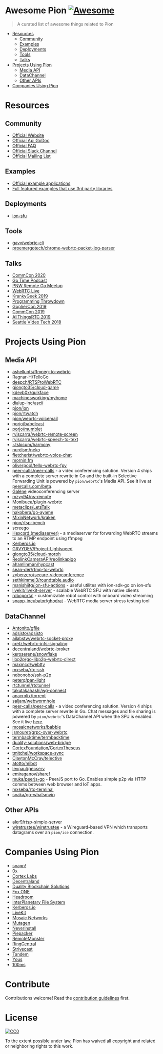 # Awesome Pion [![Awesome](https://awesome.re/badge.svg)](https://awesome.re)

> A curated list of awesome things related to Pion

- [Resources](#resources)
  - [Community](#community)
  - [Examples](#examples)
  - [Deployments](#deployments)
  - [Tools](#tools)
  - [Talks](#talks)
- [Projects Using Pion](#projects-using-pion)
  - [Media API](#media-api)
  - [DataChannel](#datachannel)
  - [Other APIs](#other-apis)
- [Companies Using Pion](#companies-using-pion)


# Resources

## Community

- [Official Website](https://pion.ly)
- [Official Api GoDoc](https://pkg.go.dev/github.com/pion/webrtc/v3)
- [Official FAQ](https://github.com/pion/webrtc/wiki/FAQ)
- [Official Slack Channel](https://invite.slack.golangbridge.org/)
- [Official Mailing List](https://groups.google.com/forum/#!forum/pion)

## Examples

- [Official example applications](https://github.com/pion/webrtc/blob/master/examples/)
- [Full featured examples that use 3rd party libraries](https://github.com/pion/example-webrtc-applications)

## Deployments

- [ion-sfu](https://github.com/snapp-incubator/webrtc-charts/tree/main/charts/ion-sfu)

## Tools

- [gavv/webrtc-cli](https://github.com/gavv/webrtc-cli)
- [proemergotech/chrome-webrtc-packet-log-parser](https://github.com/proemergotech/chrome-webrtc-packet-log-parser)

## Talks
- [CommCon 2020](https://www.youtube.com/watch?v=3fRw4uKakLM)
- [Go Time Podcast](https://changelog.com/gotime/127)
- [PNW Remote Go Meetup](https://www.youtube.com/watch?v=FdgoOrJH8ok&feature=youtu.be&t=989)
- [WebRTC Live](https://vimeo.com/380076363)
- [KrankyGeek 2019](https://www.youtube.com/watch?v=BYtNI4esj1I)
- [Programming Throwdown](https://www.programmingthrowdown.com/2019/10/episode-95-webrtc-with-sean-dubois.html)
- [GopherCon 2019](https://www.youtube.com/watch?v=Syt7TnikBfk)
- [CommCon 2019](https://youtu.be/iEYLvkaNTLc?t=447)
- [AllThingsRTC 2019](https://www.youtube.com/watch?v=THBgcbI--ck)
- [Seattle Video Tech 2018](https://www.youtube.com/watch?v=ezZYd5NsxE4)

# Projects Using Pion

## Media API

- [ashellunts/ffmpeg-to-webrtc](https://github.com/ashellunts/ffmpeg-to-webrtc)
- [Ragnar-H/TelloGo](https://github.com/Ragnar-H/TelloGo)
- [deepch/RTSPtoWebRTC](https://github.com/deepch/RTSPtoWebRTC)
- [giongto35/cloud-game](https://github.com/giongto35/cloud-game)
- [kdevb0x/quikface](https://github.com/kdevb0x/quikface)
- [machinesworking/myhome](https://github.com/machinesworking/myhome)
- [dialup-inc/ascii](https://github.com/dialup-inc/ascii)
- [pion/ion](https://github.com/pion/ion)
- [pion/rtwatch](https://github.com/pion/rtwatch)
- [pion/webrtc-voicemail](https://github.com/pion/webrtc-voicemail)
- [porjo/babelcast](https://github.com/porjo/babelcast)
- [porjo/mumblet](https://github.com/porjo/mumblet)
- [rviscarra/webrtc-remote-screen](https://github.com/rviscarra/webrtc-remote-screen)
- [rviscarra/webrtc-speech-to-text](https://github.com/rviscarra/webrtc-speech-to-text)
- [~tslocum/harmony](https://gitlab.com/tslocum/harmony)
- [nurdism/neko](https://github.com/nurdism/neko)
- [fletcherist/webrtc-voice-chat](https://github.com/fletcherist/webtrc-voice-chat)
- [mornin.fm](https://github.com/fox-one/mornin.fm)
- [oliverpool/tello-webrtc-fpv](https://github.com/oliverpool/tello-webrtc-fpv)
- [peer-calls/peer-calls](https://github.com/peer-calls/peer-calls) - a video conferencing solution. Version 4 ships with a complete server rewrite in Go and the built-in Selective Forwarding Unit is powered by `pion/webrtc`'s Media API. See it live at [peercalls.com/beta](https://peercalls.com/beta).
- [Galène](https://galene.org) videoconferencing server
- [mzyy94/ns-remote](https://github.com/mzyy94/ns-remote)
- [Monibuca/plugin-webrtc](https://github.com/Monibuca/plugin-webrtc)
- [metaclips/LetsTalk](https://github.com/metaclips/LetsTalk)
- [hakobera/go-ayame](https://github.com/hakobera/go-ayame)
- [MixinNetwork/kraken](https://github.com/MixinNetwork/kraken)
- [pion/rtsp-bench](https://github.com/pion/rtsp-bench)
- [screego](https://github.com/screego/server)
- [Hexcord (mediaserver)](https://github.com/grantfayvor/hexcord-mediaserver) - a mediaserver for forwarding WebRTC streams to an RTMP endpoint using ffmpeg
- [Kerberos.io](https://github.com/kerberos-io)
- [GRVYDEV/Project-Lightspeed](https://github.com/GRVYDEV/Project-Lightspeed)
- [giongto35/cloud-morph](https://github.com/giongto35/cloud-morph)
- [ReolinkCameraAPI/reolinkapigo](https://github.com/ReolinkCameraAPI/reolinkapigo)
- [ahamlinman/hypcast](https://github.com/ahamlinman/hypcast)
- [sean-der/rtmp-to-webrtc](https://github.com/sean-der/rtmp-to-webrtc)
- [zyberzero/secure-videoconference](https://github.com/zyberzero/secure-videoconference)
- [sethkimmel3/roundtable.audio](https://github.com/sethkimmel3/roundtable.audio)
- [manishiitg/ion-sfu-actions](https://github.com/manishiitg/ion-sfu-actions) - useful utilites with ion-sdk-go on ion-sfu
- [livekit/livekit-server](https://github.com/livekit/livekit-server) - scalable WebRTC SFU with native clients
- [roboportal](https://github.com/roboportal) - customizable robot control with onboard video streaming
- [snapp-incubator/ghodrat](https://github.com/snapp-incubator/ghodrat) - WebRTC media server stress testing tool

## DataChannel

- [Antonito/gfile](https://github.com/Antonito/gfile)
- [adsisto/adsisto](https://github.com/adsisto/adsisto)
- [ailabstw/webrtc-socket-proxy](https://github.com/ailabstw/webrtc-socket-proxy)
- [cretz/webrtc-ipfs-signaling](https://github.com/cretz/webrtc-ipfs-signaling)
- [decentraland/webrtc-broker](https://github.com/decentraland/webrtc-broker)
- [keroserene/snowflake](https://github.com/keroserene/snowflake)
- [libp2p/go-libp2p-webrtc-direct](https://github.com/libp2p/go-libp2p-webrtc-direct)
- [maxmcd/webtty](https://github.com/maxmcd/webtty)
- [mxseba/rtc-ssh](https://github.com/mxseba/rtc-ssh)
- [nobonobo/ssh-p2p](https://github.com/nobonobo/ssh-p2p)
- [peterq/pan-light](https://github.com/peterq/pan-light)
- [rtctunnel/rtctunnel](https://github.com/rtctunnel/rtctunnel)
- [takutakahashi/wg-connect](https://github.com/takutakahashi/wg-connect)
- [anacrolix/torrent](https://github.com/anacrolix/torrent/)
- [saljam/webwormhole](https://github.com/saljam/webwormhole)
- [peer-calls/peer-calls](https://github.com/peer-calls/peer-calls) - a video conferencing solution. Version 4 ships with a complete server rewrite in Go. Chat messages and file sharing is powered by `pion/webrtc`'s DataChannel API when the SFU is enabled. See it live [here](https://peercalls.com/beta).
- [mosaicnetworks/babble](https://github.com/mosaicnetworks/babble)
- [jsmouret/grpc-over-webrtc](https://github.com/jsmouret/grpc-over-webrtc)
- [termbacktime/termbacktime](https://github.com/termbacktime/termbacktime)
- [duality-solutions/web-bridge](https://github.com/duality-solutions/web-bridge)
- [CortexFoundation/CortexTheseus](https://github.com/CortexFoundation/CortexTheseus)
- [tmitchel/workspace-sync](https://github.com/tmitchel/workspace-sync)
- [ClaytonMcCray/telective](https://github.com/ClaytonMcCray/telective)
- [atotto/mibot](https://github.com/atotto/mibot)
- [levpaul/gecserv](https://github.com/levpaul/gecserv)
- [emiraganov/sharef](https://github.com/emiraganov/sharef)
- [muka/peerjs-go](https://github.com/muka/peerjs-go) - PeerJS port to Go. Enables simple p2p via HTTP comms between web browser and IoT apps.
- [mxseba/rtc-terminal](https://github.com/mxseba/rtc-terminal)
- [snaka/go-whatsmyip](https://github.com/snaka/go-whatsmyip)

## Other APIs
- [aler9/rtsp-simple-server](https://github.com/aler9/rtsp-simple-server)
- [wiretrustee/wiretrustee](https://github.com/wiretrustee/wiretrustee) - a Wireguard-based VPN which transports datagrams over an `pion/ice` connection.

# Companies Using Pion
- [snapp!](https://github.com/snapp-incubator)
- [0x](https://0x.org/)
- [Cortex Labs](https://github.com/CortexFoundation/CortexTheseus)
- [Decentraland](https://github.com/decentraland/communications-server-go)
- [Duality Blockchain Solutions](https://github.com/duality-solutions/web-bridge)
- [Fox.ONE](https://github.com/fox-one/mornin.fm)
- [Headroom](https://www.goheadroom.com)
- [InterPlanetary File System](https://ipfs.io)
- [Kerberos.io](https://github.com/kerberos-io)
- [LiveKit](https://livekit.io)
- [Mosaic Networks](https://github.com/mosaicnetworks/babble)
- [Mutagen](https://mutagen.io/)
- [Neverinstall](https://neverinstall.com)
- [Piepacker](https://piepacker.com)
- [RemoteMonster](https://github.com/RemoteMonster/remon-obs-lib)
- [RingCentral](https://github.com/ringcentral/ringcentral-softphone-go)
- [Strivecast](https://strivecast.com/p2p-sdk/)
- [Tandem](https://tandem.chat)
- [Yous](https://yous.ai/)
- [100ms](https://www.100ms.live/)

# Contribute

Contributions welcome! Read the [contribution guidelines](CONTRIBUTING.md) first.

# License

[![CC0](https://mirrors.creativecommons.org/presskit/buttons/88x31/svg/cc-zero.svg)](https://creativecommons.org/publicdomain/zero/1.0)

To the extent possible under law, Pion has waived all copyright and
related or neighboring rights to this work.
